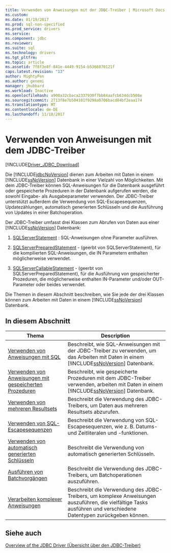 ```yaml
---
title: Verwenden von Anweisungen mit der JDBC-Treiber | Microsoft Docs
ms.custom: 
ms.date: 01/19/2017
ms.prod: sql-non-specified
ms.prod_service: drivers
ms.service: 
ms.component: jdbc
ms.reviewer: 
ms.suite: sql
ms.technology: drivers
ms.tgt_pltfrm: 
ms.topic: article
ms.assetid: 7f8f3e8f-841e-4449-9154-b5366870121f
caps.latest.revision: "13"
author: MightyPen
ms.author: genemi
manager: jhubbard
ms.workload: Inactive
ms.openlocfilehash: a900a32cbaca2337930f7bb84aafcb634dcb508e
ms.sourcegitcommit: 2713f8e7b504101f9298a0706bacd84bf2eaa174
ms.translationtype: MT
ms.contentlocale: de-DE
ms.lasthandoff: 11/18/2017
---
```

# <a name="using-statements-with-the-jdbc-driver"></a>Verwenden von Anweisungen mit dem JDBC-Treiber
[!INCLUDE[Driver_JDBC_Download](../../includes/driver_jdbc_download.md)]

  Die [!INCLUDE[jdbcNoVersion](../../includes/jdbcnoversion_md.md)] dienen zum Arbeiten mit Daten in einem [!INCLUDE[ssNoVersion](../../includes/ssnoversion_md.md)] Datenbank in einer Vielzahl von Möglichkeiten. Mit dem JDBC-Treiber können SQL-Anweisungen für die Datenbank ausgeführt oder gespeicherte Prozeduren in der Datenbank aufgerufen werden, die sowohl Eingabe- als Ausgabeparameter verwenden. Der JDBC-Treiber unterstützt außerdem die Verwendung von SQL-Escapesequenzen, Updatezählungen, automatisch generierten Schlüsseln und die Ausführung von Updates in einer Batchoperation.  
  
 Der JDBC-Treiber umfasst drei Klassen zum Abrufen von Daten aus einer [!INCLUDE[ssNoVersion](../../includes/ssnoversion_md.md)] Datenbank:  
  
1.  [SQLServerStatement](../../connect/jdbc/reference/sqlserverstatement-class.md) : SQL-Anweisungen ohne Parameter ausführen.  
  
2.  [SQLServerPreparedStatement](../../connect/jdbc/reference/sqlserverpreparedstatement-class.md) - (geerbt von SQLServerStatement), für die kompilierten SQL-Anweisungen, die IN Parametern enthalten möglicherweise verwendet.  
  
3.  [SQLServerCallableStatement](../../connect/jdbc/reference/sqlservercallablestatement-class.md) - (geerbt von SQLServerPreparedStatement), für die Ausführung von gespeicherter Prozeduren, die möglicherweise enthalten IN-Parameter und/oder OUT-Parameter oder beides verwendet.  
  
 Die Themen in diesem Abschnitt beschreiben, wie Sie jede der drei Klassen können zum Arbeiten mit Daten in einem [!INCLUDE[ssNoVersion](../../includes/ssnoversion_md.md)] Datenbank.  
  
## <a name="in-this-section"></a>In diesem Abschnitt  
  
|Thema|Description|  
|-----------|-----------------|  
|[Verwenden von Anweisungen mit SQL](../../connect/jdbc/using-statements-with-sql.md)|Beschreibt, wie SQL-Anweisungen mit der JDBC-Treiber zu verwenden, um das Arbeiten mit Daten in einem [!INCLUDE[ssNoVersion](../../includes/ssnoversion_md.md)] Datenbank.|  
|[Verwenden von Anweisungen mit gespeicherten Prozeduren](../../connect/jdbc/using-statements-with-stored-procedures.md)|Beschreibt, wie gespeicherte Prozeduren mit dem JDBC-Treiber verwenden, arbeiten mit Daten in einem [!INCLUDE[ssNoVersion](../../includes/ssnoversion_md.md)] Datenbank.|  
|[Verwenden von mehreren Resultsets](../../connect/jdbc/using-multiple-result-sets.md)|Beschreibt die Verwendung des JDBC-Treibers, um Daten aus mehreren Resultsets abzurufen.|  
|[Verwenden von SQL-Escapesequenzen](../../connect/jdbc/using-sql-escape-sequences.md)|Beschreibt die Verwendung von SQL-Escapesequenzen, wie z. B. Datums- und Zeitliteralen und -funktionen.|  
|[Verwenden von automatisch generierten Schlüsseln](../../connect/jdbc/using-auto-generated-keys.md)|Beschreibt die Verwendung von automatisch generierten Schlüsseln.|  
|[Ausführen von Batchvorgängen](../../connect/jdbc/performing-batch-operations.md)|Beschreibt die Verwendung des JDBC-Treibers, um Batchoperationen auszuführen.|  
|[Verarbeiten komplexer Anweisungen](../../connect/jdbc/handling-complex-statements.md)|Beschreibt die Verwendung des JDBC-Treibers, um komplexe Anweisungen auszuführen, die vielfältige Tasks ausführen und verschiedene Datentypen zurückgeben können.|  
  
## <a name="see-also"></a>Siehe auch  
 [Overview of the JDBC Driver (Übersicht über den JDBC-Treiber)](../../connect/jdbc/overview-of-the-jdbc-driver.md)  
  
  
